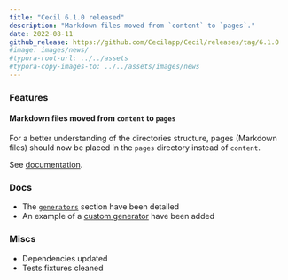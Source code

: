 ```yaml
---
title: "Cecil 6.1.0 released"
description: "Markdown files moved from `content` to `pages`."
date: 2022-08-11
github_release: https://github.com/Cecilapp/Cecil/releases/tag/6.1.0
#image: images/news/
#typora-root-url: ../../assets
#typora-copy-images-to: ../../assets/images/news
---
```


### Features

#### Markdown files moved from `content` to `pages`

For a better understanding of the directories structure, pages (Markdown files) should now be placed in the `pages` directory instead of `content`.

See [documentation](https://cecil.app/documentation/content/).

### Docs

- The [`generators`](https://cecil.app/documentation/configuration/#generators) section have been detailed
- An example of a [custom generator](https://cecil.app/documentation/configuration/#custom-generator) have been added

### Miscs

- Dependencies updated
- Tests fixtures cleaned
